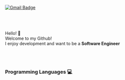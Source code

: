 [![Gmail Badge](https://img.shields.io/badge/Gmail-D14836?style=flat&logo=Gmail&logoColor=white)](mailto:chanhokim9848@gmail.com)     
<br>  
<br>     
Hello! :wave:  
Welcome to my Github!  
I enjoy development and want to be a **Software Engineer**  
<br>  
<br>  
### Programming Languages 💻







